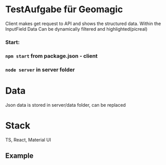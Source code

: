 # TestAufgabe für Geomagic
Client makes get request to API and shows the structured data.
Within the InputField Data Can be dynamically filtered and highlighted(picreal)



### Start:

### `npm start` from package.json - client
### `node server` in server folder

# Data
Json data is stored in server/data folder, can be replaced

# Stack

TS, React, Material UI

## Example



